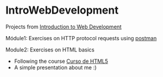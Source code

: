 # IntroWebDevelopment
Projects from [Introduction to Web Development](https://uspdigital.usp.br/jupiterweb/obterDisciplina?nomdis=&sgldis=SCC0219)

Módule1: Exercises on HTTP protocol requests using [postman](https://web.postman.co/home)

Module2: Exercises on HTML basics
- Following the course [Curso de HTML5](https://www.youtube.com/playlist?list=PLwXQLZ3FdTVGKl3iPEyEWpFoYkMUxWW5O)
- A simple presentation about me :)

